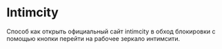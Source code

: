 # Intimcity
Способ как открыть официальный сайт intimcity в обход блокировки с помощью кнопки перейти на рабочее зеркало интимсити.
